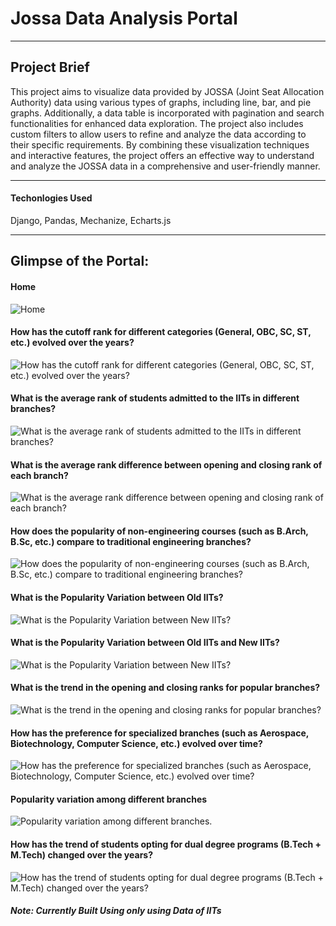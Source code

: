 # Jossa Data Analysis Portal

---

## Project Brief
This project aims to visualize data provided by JOSSA (Joint Seat Allocation Authority) data using various types of graphs, including line, bar, and pie graphs. Additionally, a data table is incorporated with pagination and search functionalities for enhanced data exploration. The project also includes custom filters to allow users to refine and analyze the data according to their specific requirements. By combining these visualization techniques and interactive features, the project offers an effective way to understand and analyze the JOSSA data in a comprehensive and user-friendly manner.

---

#### Techonlogies Used

Django, Pandas, Mechanize, Echarts.js


---

## Glimpse of the Portal:

#### Home

![Home](https://github.com/Akshat2403/JossaDataAnalysis/assets/95174507/548c8b65-fe7f-411c-9c33-103cb2cada35)

#### How has the cutoff rank for different categories (General, OBC, SC, ST, etc.) evolved over the years?

![How has the cutoff rank for different categories (General, OBC, SC, ST, etc.) evolved over the years?](https://github.com/Akshat2403/JossaDataAnalysis/assets/95174507/3fc800d2-4b98-4f4c-adf0-85ece2fe62c9)

#### What is the average rank of students admitted to the IITs in different branches?

![What is the average rank of students admitted to the IITs in different branches?](https://github.com/Akshat2403/JossaDataAnalysis/assets/95174507/12e80739-73a4-4cae-a0ad-daf97ab77ec2)

#### What is the average rank difference between opening and closing rank of each branch?

![What is the average rank difference between opening and closing rank of each branch?](https://github.com/Akshat2403/JossaDataAnalysis/assets/95174507/c3c3dde2-c60e-4032-9f9d-878aa6220ce8)


#### How does the popularity of non-engineering courses (such as B.Arch, B.Sc, etc.) compare to traditional engineering branches?

![How does the popularity of non-engineering courses (such as B.Arch, B.Sc, etc.) compare to traditional engineering branches?](https://github.com/Akshat2403/JossaDataAnalysis/assets/95174507/c3b1c738-e0ce-42ca-a85a-2b592e420180)

#### What is the Popularity Variation between Old IITs?

![What is the Popularity Variation between New IITs?](https://github.com/Akshat2403/JossaDataAnalysis/assets/95174507/f20b47e6-aa12-49d3-b3e1-3ba65afd2294)

#### What is the Popularity Variation between Old IITs and  New IITs?

![What is the Popularity Variation between New IITs?](https://github.com/Akshat2403/JossaDataAnalysis/assets/95174507/f20b47e6-aa12-49d3-b3e1-3ba65afd2294)


#### What is the trend in the opening and closing ranks for popular branches?

![What is the trend in the opening and closing ranks for popular branches?](https://github.com/Akshat2403/JossaDataAnalysis/assets/95174507/7bd32577-800d-4d81-90a6-ff8b7720ce99)

#### How has the preference for specialized branches (such as Aerospace, Biotechnology, Computer Science, etc.) evolved over time?

![How has the preference for specialized branches (such as Aerospace, Biotechnology, Computer Science, etc.) evolved over time?](https://github.com/Akshat2403/JossaDataAnalysis/assets/95174507/8eab7b88-6300-4893-b248-f55cb085d14a)


#### Popularity variation among different branches

![Popularity variation among different branches.](https://github.com/Akshat2403/JossaDataAnalysis/assets/95174507/55349ed5-e4a0-42cc-90f2-959a7ba40c2c)

#### How has the trend of students opting for dual degree programs (B.Tech + M.Tech) changed over the years?

![How has the trend of students opting for dual degree programs (B.Tech + M.Tech) changed over the years?](https://github.com/Akshat2403/JossaDataAnalysis/assets/95174507/e15a2321-5abd-4f57-848d-46b7a03705ca)


##### Note: Currently Built Using only using Data of IITs